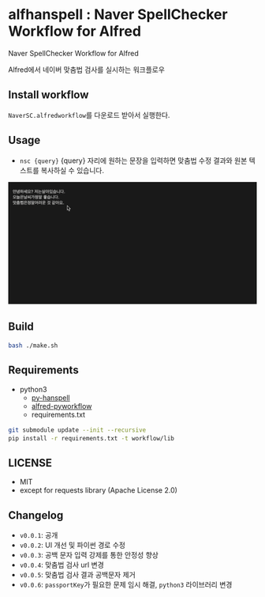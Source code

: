 alfhanspell : Naver SpellChecker Workflow for Alfred
==============

Naver SpellChecker Workflow for Alfred

Alfred에서 네이버 맞춤법 검사를 실시하는 워크플로우

Install workflow
--------------
 `NaverSC.alfredworkflow`를 다운로드 받아서 실행한다.

Usage
--------------
* `nsc {query}` {query} 자리에 원하는 문장을 입력하면 맞춤법 수정 결과와 원본 텍스트를 복사하실 수 있습니다.

![](./nsc_test.gif)

Build
--------------
```bash
bash ./make.sh
```

Requirements
--------------

* python3
  * [py-hanspell](https://github.com/ssut/py-hanspell.git)
  * [alfred-pyworkflow](https://github.com/harrtho/alfred-pyworkflow.git)
  * requirements.txt

```bash
git submodule update --init --recursive
pip install -r requirements.txt -t workflow/lib
```

LICENSE
--------------
 - MIT
 - except for requests library (Apache License 2.0)


Changelog
--------------

- `v0.0.1`: 공개
- `v0.0.2`: UI 개선 및 파이썬 경로 수정
- `v0.0.3`: 공백 문자 입력 강제를 통한 안정성 향상
- `v0.0.4`: 맞춤법 검사 url 변경
- `v0.0.5`: 맞춤법 검사 결과 공백문자 제거
- `v0.0.6`: `passportKey`가 필요한 문제 임시 해결, `python3` 라이브러리 변경